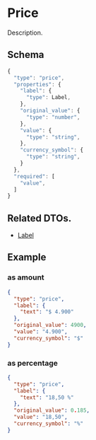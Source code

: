 # Price
Description.

## Schema

```js
{
  "type": "price",
  "properties": {
    "label": {
      "type": Label,
    },
    "original_value": {
      "type": "number",
    },
    "value": {
      "type": "string",
    },
    "currency_symbol": {
      "type": "string",
    }
  },
  "required": [
    "value",
  ]
}
```

## Related DTOs.

- [Label](https://github.com/joseangelmr/components-docs/blob/master/generics/label.md)

## Example

### as amount 

```json
{
  "type": "price",
  "label": {
    "text": "$ 4.900"
  },
  "original_value": 4900,
  "value": "4.900",
  "currency_symbol": "$"
}
```

### as percentage

```json
{
  "type": "price",
  "label": {
    "text": "18,50 %"
  },
  "original_value": 0.185,
  "value": "18,50",
  "currency_symbol": "%"
}
```
